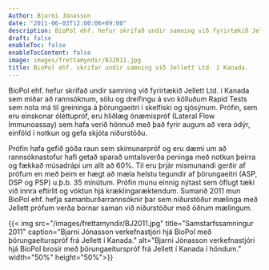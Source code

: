 ```yaml
---
Author: Bjarni Jónasson
date: "2011-06-03T12:00:06+09:00"
description: BioPol ehf. hefur skrifað undir samning við fyrirtækið Jellett Ltd. í Kanada sem miðar að rannsóknum, sölu og dreifingu á svo kölluðum Rapid Tests sem nota má til greininga á þörungaeitri í skelfiski og sjósýnum. Prófin, sem eru einskonar óléttupróf, eru hliðlæg ónæmispróf...
draft: false
enableToc: false
enableTocContent: false
image: images/frettamyndir/BJ2011.jpg
title: BioPol ehf. skrifar undir samning við Jellett Ltd. í Kanada.
---
```


BioPol ehf. hefur skrifað undir samning við fyrirtækið Jellett Ltd. í Kanada sem miðar að rannsóknum, sölu og dreifingu á svo kölluðum Rapid Tests sem nota má til greininga á þörungaeitri í skelfiski og sjósýnum. Prófin, sem eru einskonar óléttupróf, eru hliðlæg ónæmispróf (Lateral Flow Immunoassay) sem hafa verið hönnuð með það fyrir augum að vera ódýr, einföld í notkun og gefa skjóta niðurstöðu.

Prófin hafa gefið góða raun sem skimunarpróf og eru dæmi um að rannsóknastofur hafi getað sparað umtalsverða peninga með notkun þeirra og fækkað músadrápi um allt að 60%. Til eru þrjár mismunandi gerðir af prófum en með þeim er hægt að mæla helstu tegundir af þörungaeitri (ASP, DSP og PSP) u.þ.b. 35 mínútum. Prófin munu einnig nýtast sem öflugt tæki við innra eftirlit og vöktun hjá kræklingaræktendum. Sumarið 2011 mun BioPol ehf. hefja samanburðarrannsóknir þar sem niðurstöður mælinga með Jellett prófum verða bornar saman við niðurstöður með öðrum mælingum.

{{< img src="/images/frettamyndir/BJ2011.jpg" title="Samstarfssamningur 2011" caption="Bjarni Jónasson verkefnastjóri hjá BioPol með þörungaeiturspróf frá Jellett í Kanada." alt="Bjarni Jónasson verkefnastjóri hjá BioPol brosir með þörungaeiturspróf frá Jellett í Kanada í höndum." width="50%" height="50%">}}
